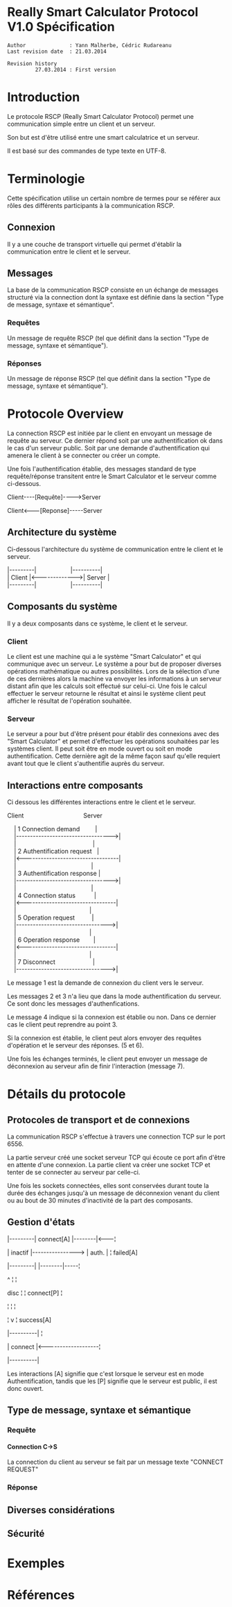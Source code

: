 # Really Smart Calculator Protocol V1.0 Spécification

    Author              : Yann Malherbe, Cédric Rudareanu
    Last revision date  : 21.03.2014

    Revision history
             27.03.2014 : First version

# Introduction

Le protocole RSCP (Really Smart Calculator Protocol) permet une
communication simple entre un client et un serveur.

Son but est d'être utilisé entre une smart calculatrice et un serveur.

Il est basé sur des commandes de type texte en UTF-8.

# Terminologie

Cette spécification utilise un certain nombre de termes pour se référer
aux rôles des différents participants à la communication RSCP.

## Connexion

Il y a une couche de transport virtuelle qui permet d'établir la
communication entre le client et le serveur.

## Messages

La base de la communication RSCP consiste en un échange de messages
structuré via la connection dont la syntaxe est définie dans la section
"Type de message, syntaxe et sémantique".

### Requêtes

Un message de requête RSCP (tel que définit dans la section "Type de
message, syntaxe et sémantique").

### Réponses

Un message de réponse RSCP (tel que définit dans la section "Type de
message, syntaxe et sémantique").

# Protocole Overview

La connection RSCP est initiée par le client en envoyant un message de
requête au serveur. Ce dernier répond soit par une authentification ok
dans le cas d'un serveur public. Soit par une demande d'authentification
qui amenera le client à se connecter ou créer un compte.

Une fois l'authentification établie, des messages standard de type
requête/réponse transitent entre le Smart Calculator et le serveur comme
ci-dessous.

Client----[Requête]---->Server

Client<---[Reponse]-----Server

## Architecture du système

Ci-dessous l'architecture du système de communication entre le client et
le serveur.

|---------|&nbsp;&nbsp;&nbsp;&nbsp;&nbsp;&nbsp;&nbsp;&nbsp;&nbsp;&nbsp;&nbsp;&nbsp;&nbsp;&nbsp;&nbsp;&nbsp;&nbsp;&nbsp;&nbsp;&nbsp;|----------|<br/>
| Client |<------------->| Server |<br/>
|---------| &nbsp;&nbsp;&nbsp;&nbsp;&nbsp;&nbsp;&nbsp;&nbsp;&nbsp;&nbsp;&nbsp;&nbsp;&nbsp;&nbsp;&nbsp;&nbsp;&nbsp;&nbsp;&nbsp;|----------|

## Composants du système

Il y a deux composants dans ce système, le client et le serveur.

### Client

Le client est une machine qui a le système "Smart Calculator" et qui
communique avec un serveur. Le système a pour but de proposer diverses
opérations mathématique ou autres possibilités. Lors de la sélection d'une
de ces dernières alors la machine va envoyer les informations à un
serveur distant afin que les calculs soit effectué sur celui-ci. Une
fois le calcul effectuer le serveur retourne le résultat et ainsi le
système client peut afficher le résultat de l'opération souhaitée.

### Serveur

Le serveur a pour but d'être présent pour établir des connexions avec
des "Smart Calculator" et permet d'effectuer les opérations souhaitées
par les systèmes client. Il peut soit être en mode ouvert ou soit en
mode authentification. Cette dernière agit de la même façon sauf qu'elle
requiert avant tout que le client s'authentifie auprès du serveur.

## Interactions entre composants

Ci dessous les différentes interactions entre le client et le serveur.

Client&nbsp;&nbsp;&nbsp;&nbsp;&nbsp;&nbsp;&nbsp;&nbsp;&nbsp;&nbsp;&nbsp;&nbsp;&nbsp;&nbsp;&nbsp;&nbsp;&nbsp;&nbsp;&nbsp;&nbsp;&nbsp;&nbsp;&nbsp;&nbsp;&nbsp;&nbsp;&nbsp;&nbsp;&nbsp;&nbsp;&nbsp;&nbsp;&nbsp;&nbsp; Server

 &nbsp;&nbsp;&nbsp;&nbsp;| 1 Connection demand &nbsp;&nbsp;&nbsp;&nbsp;&nbsp;&nbsp;&nbsp;&nbsp;|<br/>
  &nbsp;&nbsp;&nbsp;&nbsp;|---------------------------------->|<br/>
  &nbsp;&nbsp;&nbsp;&nbsp;|  &nbsp;&nbsp;&nbsp;&nbsp; &nbsp;&nbsp;&nbsp;&nbsp; &nbsp;&nbsp;&nbsp;&nbsp; &nbsp;&nbsp;&nbsp;&nbsp; &nbsp;&nbsp;&nbsp;&nbsp; &nbsp;&nbsp;&nbsp;&nbsp; &nbsp;&nbsp;&nbsp;&nbsp; &nbsp;&nbsp;&nbsp;&nbsp;&nbsp;&nbsp;&nbsp;&nbsp;&nbsp;|<br/>
  &nbsp;&nbsp;&nbsp;&nbsp;| 2 Authentification request &nbsp;&nbsp;|<br/>
  &nbsp;&nbsp;&nbsp;&nbsp;|<----------------------------------|<br/>
  &nbsp;&nbsp;&nbsp;&nbsp;|&nbsp;&nbsp;&nbsp;&nbsp; &nbsp;&nbsp;&nbsp;&nbsp; &nbsp;&nbsp;&nbsp;&nbsp; &nbsp;&nbsp;&nbsp;&nbsp; &nbsp;&nbsp;&nbsp;&nbsp; &nbsp;&nbsp;&nbsp;&nbsp; &nbsp;&nbsp;&nbsp;&nbsp; &nbsp;&nbsp;&nbsp;&nbsp;&nbsp;&nbsp;&nbsp;&nbsp; |<br/>
  &nbsp;&nbsp;&nbsp;&nbsp;| 3 Authentification response |<br/>
  &nbsp;&nbsp;&nbsp;&nbsp;|---------------------------------->|<br/>
  &nbsp;&nbsp;&nbsp;&nbsp;|&nbsp;&nbsp;&nbsp;&nbsp; &nbsp;&nbsp;&nbsp;&nbsp; &nbsp;&nbsp;&nbsp;&nbsp; &nbsp;&nbsp;&nbsp;&nbsp; &nbsp;&nbsp;&nbsp;&nbsp; &nbsp;&nbsp;&nbsp;&nbsp; &nbsp;&nbsp;&nbsp;&nbsp; &nbsp;&nbsp;&nbsp;&nbsp;&nbsp;&nbsp;&nbsp;&nbsp;&nbsp;|<br/>
  &nbsp;&nbsp;&nbsp;&nbsp;| 4 Connection status &nbsp;&nbsp;&nbsp;&nbsp;&nbsp;&nbsp;&nbsp;&nbsp;&nbsp;&nbsp;|<br/>
  &nbsp;&nbsp;&nbsp;&nbsp;|<---------------------------------|<br/>
  &nbsp;&nbsp;&nbsp;&nbsp;| &nbsp;&nbsp;&nbsp;&nbsp; &nbsp;&nbsp;&nbsp;&nbsp; &nbsp;&nbsp;&nbsp;&nbsp; &nbsp;&nbsp;&nbsp;&nbsp; &nbsp;&nbsp;&nbsp;&nbsp; &nbsp;&nbsp;&nbsp;&nbsp; &nbsp;&nbsp;&nbsp;&nbsp; &nbsp;&nbsp;&nbsp;&nbsp;&nbsp;&nbsp;&nbsp;|<br/>
  &nbsp;&nbsp;&nbsp;&nbsp;| 5 Operation request &nbsp;&nbsp;&nbsp;&nbsp;&nbsp;&nbsp;&nbsp;&nbsp;&nbsp;|<br/>
  &nbsp;&nbsp;&nbsp;&nbsp;|--------------------------------->|<br/>
  &nbsp;&nbsp;&nbsp;&nbsp;|&nbsp;&nbsp;&nbsp;&nbsp; &nbsp;&nbsp;&nbsp;&nbsp; &nbsp;&nbsp;&nbsp;&nbsp; &nbsp;&nbsp;&nbsp;&nbsp; &nbsp;&nbsp;&nbsp;&nbsp; &nbsp;&nbsp;&nbsp;&nbsp; &nbsp;&nbsp;&nbsp;&nbsp; &nbsp;&nbsp; &nbsp;&nbsp;&nbsp;&nbsp;&nbsp;|<br/>
  &nbsp;&nbsp;&nbsp;&nbsp;| 6 Operation response &nbsp;&nbsp;&nbsp;&nbsp;&nbsp;&nbsp;&nbsp;|<br/>
  &nbsp;&nbsp;&nbsp;&nbsp;|<---------------------------------|<br/>
  &nbsp;&nbsp;&nbsp;&nbsp;| &nbsp;&nbsp;&nbsp;&nbsp; &nbsp;&nbsp;&nbsp;&nbsp; &nbsp;&nbsp;&nbsp;&nbsp; &nbsp;&nbsp;&nbsp;&nbsp; &nbsp;&nbsp;&nbsp;&nbsp; &nbsp;&nbsp;&nbsp;&nbsp; &nbsp;&nbsp;&nbsp;&nbsp; &nbsp;&nbsp;&nbsp;&nbsp;&nbsp;&nbsp;&nbsp;|<br/>
  &nbsp;&nbsp;&nbsp;&nbsp;| 7 Disconnect &nbsp;&nbsp;&nbsp;&nbsp;&nbsp;&nbsp;&nbsp;&nbsp;&nbsp;&nbsp;&nbsp;&nbsp;&nbsp;&nbsp;&nbsp;&nbsp;&nbsp;&nbsp;&nbsp;&nbsp;&nbsp;|<br/>
  &nbsp;&nbsp;&nbsp;&nbsp;|--------------------------------->|

Le message 1 est la demande de connexion du client vers le serveur.

Les messages 2 et 3 n'a lieu que dans la mode authentification du
serveur. Ce sont donc les messages d'authenfications.

Le message 4 indique si la connexion est établie ou non. Dans ce dernier
cas le client peut reprendre au point 3.

Si la connexion est établie, le client peut alors envoyer des requêtes
d'opération et le serveur des réponses. (5 et 6).

Une fois les échanges terminés, le client peut envoyer un message de
déconnexion au serveur afin de finir l'interaction (message 7).

# Détails du protocole

## Protocoles de transport et de connexions

La communication RSCP s'effectue à travers une connection TCP sur le
port 6556.

La partie serveur créé une socket serveur TCP qui écoute ce port afin
d'être en attente d'une connexion. La partie client va créer une socket
TCP et tenter de se connecter au serveur par celle-ci.

Une fois les sockets connectées, elles sont conservées durant toute la
durée des échanges jusqu'à un message de déconnexion venant du client ou
au bout de 30 minutes d'inactivité de la part des composants.

## Gestion d'états

|---------| connect[A] |--------|\<---¦

| inactif |----------------\> | auth. | ¦ failed[A]

|---------| |--------|-----¦

 \^ ¦ ¦

disc ¦ ¦ connect[P] ¦

 ¦ ¦ ¦

 ¦ v ¦ success[A]

|----------| ¦

| connect |\<-------------------¦

|----------|

Les interactions [A] signifie que c'est lorsque le serveur est en mode
Authentification, tandis que les [P] signifie que le serveur est public,
il est donc ouvert.

## Type de message, syntaxe et sémantique

### Requête

#### Connection C-\>S

La connection du client au serveur se fait par un message texte "CONNECT
REQUEST"

### Réponse

## Diverses considérations

## Sécurité

# Exemples

# Références
